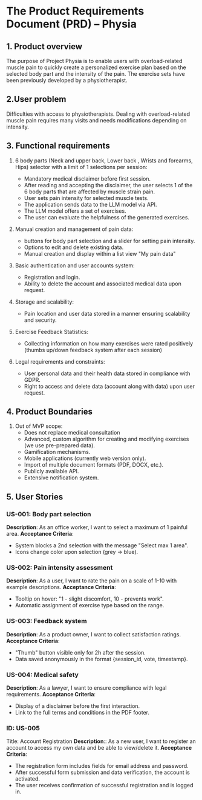 # The Product Requirements Document (PRD) – Physia

## 1. Product overview

The purpose of Project Physia is to enable users with overload-related muscle pain to quickly
create a personalized exercise plan based on the selected body part and the intensity of the pain.
The exercise sets have been previously developed by a physiotherapist.

## 2.User problem

Difficulties with access to physiotherapists. Dealing with overload-related muscle pain requires
many visits and needs modifications depending on intensity.

## 3. Functional requirements

1. 6 body parts (Neck and upper back, Lower back , Wrists and forearms, Hips) selector with a limit of 1 selections per session:

   - Mandatory medical disclaimer before first session.
   - After reading and accepting the disclaimer, the user selects 1 of the 6 body parts that are affected by muscle strain pain.
   - User sets pain intensity for selected muscle tests.
   - The application sends data to the LLM model via API.
   - The LLM model offers a set of exercises.
   - The user can evaluate the helpfulness of the generated exercises.

2. Manual creation and management of pain data:

   - buttons for body part selection and a slider for setting pain intensity.
   - Options to edit and delete existing data.
   - Manual creation and display within a list view "My pain data"

3. Basic authentication and user accounts system:

   - Registration and login.
   - Ability to delete the account and associated medical data upon request.

4. Storage and scalability:

   - Pain location and user data stored in a manner ensuring scalability and security.

5. Exercise Feedback Statistics:

   - Collecting information on how many exercises were rated positively (thumbs up/down feedback system after each session)

6. Legal requirements and constraints:
   - User personal data and their health data stored in compliance with GDPR.
   - Right to access and delete data (account along with data) upon user request.

## 4. Product Boundaries

1. Out of MVP scope:
   - Does not replace medical consultation
   - Advanced, custom algorithm for creating and modifying exercises (we use pre-prepared data).
   - Gamification mechanisms.
   - Mobile applications (currently web version only).
   - Import of multiple document formats (PDF, DOCX, etc.).
   - Publicly available API.
   - Extensive notification system.

## 5. User Stories

### US-001: Body part selection

**Description**: As an office worker, I want to select a maximum of 1 painful area.
**Acceptance Criteria**:

- System blocks a 2nd selection with the message "Select max 1 area".
- Icons change color upon selection (grey → blue).

### US-002: Pain intensity assessment

**Description**: As a user, I want to rate the pain on a scale of 1-10 with example descriptions.
**Acceptance Criteria**:

- Tooltip on hover: "1 - slight discomfort, 10 - prevents work".
- Automatic assignment of exercise type based on the range.

### US-003: Feedback system

**Description**: As a product owner, I want to collect satisfaction ratings.
**Acceptance Criteria**:

- "Thumb" button visible only for 2h after the session.
- Data saved anonymously in the format {session_id, vote, timestamp}.

### US-004: Medical safety

**Description**: As a lawyer, I want to ensure compliance with legal requirements.
**Acceptance Criteria**:

- Display of a disclaimer before the first interaction.
- Link to the full terms and conditions in the PDF footer.

### ID: US-005

Title: Account Registration
**Description**:: As a new user, I want to register an account to access my own data and be able to view/delete it.
**Acceptance Criteria**:

- The registration form includes fields for email address and password.
- After successful form submission and data verification, the account is activated.
- The user receives confirmation of successful registration and is logged in.
